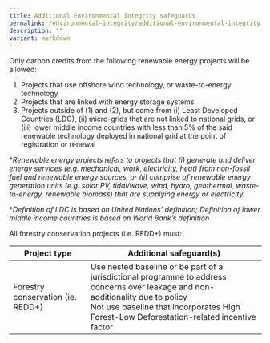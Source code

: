 ```yaml
---
title: Additional Environmental Integrity safeguards
permalink: /environmental-integrity/additional-environmental-integrity-safeguards/
description: ""
variant: markdown
---
```

Only carbon credits from the following renewable energy projects will be allowed:

1. Projects that use offshore wind technology, or waste-to-energy technology
2. Projects that are linked with energy storage systems
3. Projects outside of (1) and (2), but come from (i) Least Developed Countries (LDC),
(ii) micro-grids that are not linked to national grids, or (iii) lower middle income
countries with less than 5% of the said renewable technology deployed in national
grid at the point of registration&nbsp;or renewal

**Renewable energy projects refers to projects that (i) generate and deliver energy services
(e.g. mechanical, work, electricity, heat) from non-fossil fuel and renewable energy sources,
or (ii) comprise of renewable energy generation units (e.g. solar PV, tidal/wave, wind, hydro,
geothermal, waste-to-energy, renewable biomass) that are supplying energy or electricity.*

**Definition of LDC is based on United Nations’ definition; Definition of lower middle
income countries is based on World Bank’s definition*


All forestry conservation projects (i.e. REDD+) must:




| Project type | Additional safeguard(s) |
| -------- | -------- |
| Forestry conservation (ie. REDD+) | Use nested baseline or be part of a jurisdictional programme to address concerns over leakage and non-additionality due to policy <br>  Not use baseline that incorporates High Forest-Low Deforestation-related incentive factor|